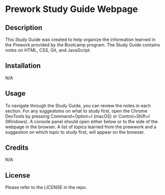 # Prework Study Guide Webpage

## Description

This Study Guide was created to help organize the information learned in the Prework provided by the Bootcamp program. The Study Guide contains notes on HTML, CSS, Git, and JavaScript. 

## Installation

N/A

## Usage

To navigate through the Study Guide, you can review the notes in each section. For any suggestoins on what to study first, open the Chrome DevTools by pressing Command+Option+I (macOS) or Control+Shift+I (Windows). A console panel should open either below or to the side of the webpage in the browser. A list of topics learned from the prewwork and a suggestion on which topic to study first, will appear on the browser.

## Credits

N/A

## License

Please refer to the LICENSE in the repo.
